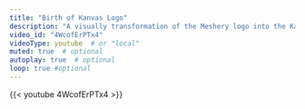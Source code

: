 ```yaml
---
title: "Birth of Kanvas Logo"
description: "A visually transformation of the Meshery logo into the Kanvas logo."
video_id: "4WcofErPTx4"
videoType: youtube  # or "local"
muted: true  # optional
autoplay: true  # optional
loop: true #optional
---
```


{{< youtube 4WcofErPTx4 >}}



